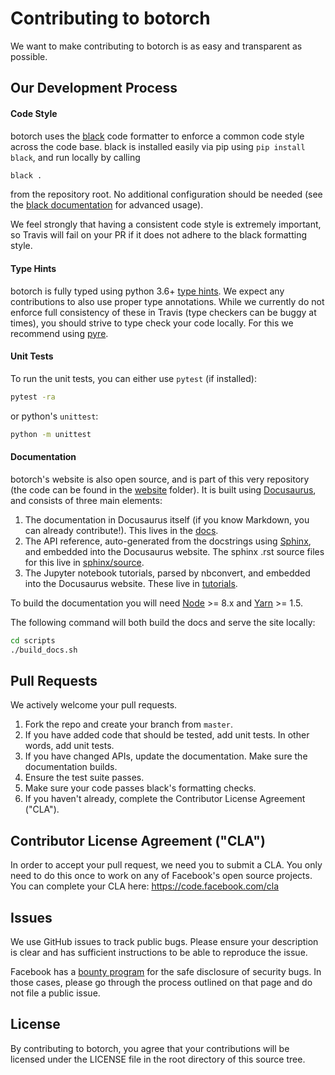 # Contributing to botorch
We want to make contributing to botorch is as easy and transparent as possible.

## Our Development Process

#### Code Style

botorch uses the [black](https://github.com/ambv/black) code formatter to
enforce a common code style across the code base. black is installed easily via
pip using `pip install black`, and run locally by calling
```bash
black .
```
from the repository root. No additional configuration should be needed (see the
[black documentation](https://black.readthedocs.io/en/stable/installation_and_usage.html#usage)
for advanced usage).

We feel strongly that having a consistent code style is extremely important, so
Travis will fail on your PR if it does not adhere to the black formatting style.


#### Type Hints
botorch is fully typed using python 3.6+
[type hints](https://www.python.org/dev/peps/pep-0484/).
We expect any contributions to also use proper type annotations. While we
currently do not enforce full consistency of these in Travis (type checkers can
be buggy at times), you should strive to type check your code locally. For this
we recommend using [pyre](https://pyre-check.org/).


#### Unit Tests
To run the unit tests, you can either use `pytest` (if installed):
```bash
pytest -ra
```
or python's `unittest`:
```bash
python -m unittest
```

#### Documentation

botorch's website is also open source, and is part of this very repository (the
code can be found in the [website](../website/) folder).
It is built using [Docusaurus](https://docusaurus.io/), and consists of three
main elements:

1. The documentation in Docusaurus itself (if you know Markdown, you can
   already contribute!). This lives in the [docs](../docs/).
2. The API reference, auto-generated from the docstrings using
   [Sphinx](http://www.sphinx-doc.org), and embedded into the Docusaurus website.
   The sphinx .rst source files for this live in [sphinx/source](../sphinx/source/).
3. The Jupyter notebook tutorials, parsed by nbconvert, and embedded into the
   Docusaurus website. These live in [tutorials](../tutorials).

To build the documentation you will need [Node](https://nodejs.org/en/) >= 8.x
and [Yarn](https://yarnpkg.com/en/) >= 1.5.

The following command will both build the docs and serve the site locally:
```bash
cd scripts
./build_docs.sh
```

## Pull Requests
We actively welcome your pull requests.

1. Fork the repo and create your branch from `master`.
2. If you have added code that should be tested, add unit tests.
   In other words, add unit tests.
3. If you have changed APIs, update the documentation. Make sure the
   documentation builds.
4. Ensure the test suite passes.
5. Make sure your code passes black's formatting checks.
6. If you haven't already, complete the Contributor License Agreement ("CLA").

## Contributor License Agreement ("CLA")
In order to accept your pull request, we need you to submit a CLA. You only need
to do this once to work on any of Facebook's open source projects. You can
complete your CLA here: <https://code.facebook.com/cla>

## Issues
We use GitHub issues to track public bugs. Please ensure your description is
clear and has sufficient instructions to be able to reproduce the issue.

Facebook has a [bounty program](https://www.facebook.com/whitehat/) for the safe
disclosure of security bugs. In those cases, please go through the process
outlined on that page and do not file a public issue.


## License
By contributing to botorch, you agree that your contributions will be licensed
under the LICENSE file in the root directory of this source tree.
